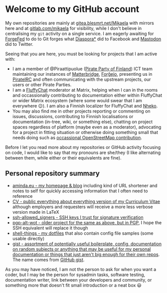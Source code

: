 # Welcome to my GitHub account

My own repositories are mainly at [gitea.blesmrt.net/Mikaela](https://gitea.blesmrt.net/mikaela/) with mirrors here and at [gitlab.com/mikaela](https://gitlab.com/mikaela/) for visibility, while I don't believe in centralising my `git` activity on a single service. I am eagerly awaiting for [ForgeFed](https://forgefed.org/) to do to Git forges what [Diaspora*](https://diasporafoundation.org/) did to Facebook and [Mastodon](https://joinmastodon.org/) did to Twitter.

Seeing that you are here, you must be looking for projects that I am active with:

* I am a member of @Piraattipuolue ([Pirate Party of Finland](https://www.piraattipuolue.fi/en/)) ICT team maintaining our instances of [Matterbridge](https://github.com/42wim/matterbridge/), [Forĝejo](https://git.piraattipuolue.fi/), presenting us in [PirateIRC](https://pirateirc.net/) and often communicating with the upstream projects, our users or other Pirate Parties.
* I am a [FluffyChat](https://gitlab.com/famedly/fluffychat/) moderator at Matrix, helping when I can in the rooms and occassionally contributing to documentation either within FluffyChat or wider Matrix ecosystem (where some would swear that I am everywhere :wink:). I am also a Finnish localizer for FluffyChat and [Nheko](https://github.com/Nheko-Reborn/nheko/).
* You may also find me in other projects reporting or commenting on issues, discussions, contributing to Finnish localisations or documentation (in-tree, wiki, or something else), chatting on project spaces regardless of platform (maybe even as a moderator), advocating for a project in fitting situation or otherwise doing something small that needs doing such as [occassional OpenStreetMap contribution](https://www.openstreetmap.org/user/Ciblia).

Before I let you read more about my repositories or GitHub activity focusing on code, I would like to say that my pronouns are she/they (I like alternating between them, while either or their equivalents are fine).

## Personal repository summary

* [aminda.eu - my homepage & blog](https://www.aminda.eu/) including kind of URL shortener and notes to self for quickly accessing information that I often need to reference
* [CV - public everything about everything version of my Curriculum Vitae](https://cv.aminda.eu/) although employers and requesters will receive a more less verbose version made in LaTeX
* [ssh-allowed_signers - SSH keys I trust for signature verification](https://gitea.blesmrt.net/Mikaela/ssh-allowed_signers)
* [pgp-alt-wot - older project for the same as above, but in PGP](https://gitea.blesmrt.net/mikaela/pgp-alt-wot), I hope the SSH equivalent will replace it though
* [shell-things - my dotfiles](https://gitea.blesmrt.net/mikaela/shell-things) that also contain config file samples (some usable directly)
* [gist - assortment of potentially useful boilerplate, config, documentation on random subjects or anything that may be useful for my personal documentation or things that just aren't big enough for their own repos](https://gitea.blesmrt.net/mikaela/gist). The name comes from [GitHub gist](https://gist.github.com/).

As you may have noticed, I am not the person to ask for when you want a coder, but I may be the person for sysadmin tasks, software testing, documentation writer, link between your developers and community, or something more that doesn't fit small introduction or a neat box :smiley:
